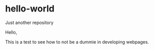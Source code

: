 # hello-world
Just another repository

Hello,

This is a test to see how to not be a dummie in developing webpages. 
